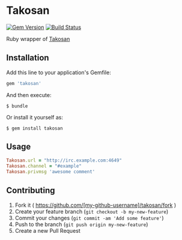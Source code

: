 # Takosan

[![Gem Version](https://badge.fury.io/rb/takosan.svg)](http://badge.fury.io/rb/takosan)
[![Build Status](https://travis-ci.org/pepabo/takosan.svg?branch=master)](https://travis-ci.org/pepabo/takosan)

Ruby wrapper of [Takosan](https://github.com/kentaro/takosan)

## Installation

Add this line to your application's Gemfile:

```ruby
gem 'takosan'
```

And then execute:

    $ bundle

Or install it yourself as:

    $ gem install takosan

## Usage

```ruby
Takosan.url = "http://irc.example.com:4649"
Takosan.channel = "#example"
Takosan.privmsg 'awesome comment'
```

## Contributing

1. Fork it ( https://github.com/[my-github-username]/takosan/fork )
2. Create your feature branch (`git checkout -b my-new-feature`)
3. Commit your changes (`git commit -am 'Add some feature'`)
4. Push to the branch (`git push origin my-new-feature`)
5. Create a new Pull Request

